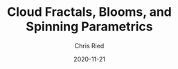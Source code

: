 ---
title: 'Cloud Fractals, Blooms, and Spinning Parametrics'
author: Chris Ried
date: '2020-11-21'
slug: generative-arts-16
categories: 
featured: 
tags: ['generative']
---